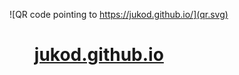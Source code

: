![QR code pointing to https://jukod.github.io/](qr.svg)

# &nbsp; &nbsp; &nbsp; [jukod.github.io](https://jukod.github.io/)
